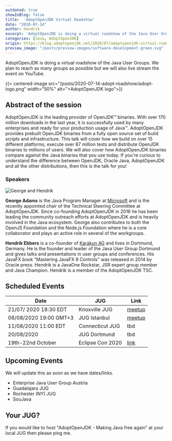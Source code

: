 ```yaml
---
outdated: true
showInBlog: false
title:  'AdoptOpenJDK Virtual Roadshow'
date: "2020-07-14"
author: hendrik
excerpt: 'AdoptOpenJDK is doing a virtual roadshow of the Java User Groups. We plan to reach as many groups as possible but we will also live stream the event on YouTube.'
categories: [Java, AdoptOpenJDK]
origin: https://blog.adoptopenjdk.net/2020/07/adoptopenjdk-virtual-roadshow/
preview_image: "/posts/preview-images/software-development-green.svg"
---
```

AdoptOpenJDK is doing a virtual roadshow of the Java User Groups.
We plan to reach as many groups as possible but we will also live stream the event on YouTube.

{{< centered-image src="/posts/2020-07-14-adopt-roadshow/adopt-logo.png" width="50%" alt=">AdoptOpenJDK logo">}}

## Abstract of the session
AdoptOpenJDK is the leading provider of OpenJDK™ binaries.
With over 170 million downloads in the last year, it is successfully used by many enterprises and ready for your production usage of Java™.
AdoptOpenJDK provides prebuilt OpenJDK binaries from a fully open source set of build scripts and infrastructure.
This talk will cover how we build on over 15 different platforms, execute over 87 million tests and distribute OpenJDK binaries to millions of users.
We will also cover how AdoptOpenJDK binaries compare against the Java binaries that you use today.
If you're curious to understand the difference between OpenJDK, Oracle Java, AdoptOpenJDK and all the other distributions, then this is the talk for you!

### Speakers

![George and Hendrik](/posts/2020-07-14-adopt-roadshow/speakers.png)

**George Adams** is the Java Program Manager at [Microsoft](https://www.microsoft.com) and is the recently appointed chair of the Technical Steering Committee at AdoptOpenJDK.
Since co-founding AdoptOpenJDK in 2016 he has been leading the community outreach efforts at AdoptOpenJDK and is heavily involved in the Java ecosystem.
George also contributes to both the OpenJS Foundation and the Node.js Foundation where he is a core collaborator and plays an active role in several of the workgroups.

**Hendrik Ebbers** is a co-founder of [Karakun AG](https://www.karakun.com) and lives in Dortmund, Germany.
He is the founder and leader of the Java User Group Dortmund and gives talks and presentations in user groups and conferences.
His JavaFX book "Mastering JavaFX 8 Controls" was released in 2014 by Oracle press. Hendrik is a JavaOne Rockstar, JSR expert group member and Java Champion.
Hendrik is a member of the AdoptOpenJDK TSC.

## Scheduled Events

| Date | JUG | Link |
|---|---|---|
| 21/07/ 2020 18:30 EDT | Knoxville JUG  |  [meetup](https://www.meetup.com/de-DE/KnoxJava/events/nmfmbrybckbcc/) |
| 06/08/2020  19:00 GMT+3 | JUG Istanbul |  [meetup](https://www.meetup.com/de-DE/Istanbul-Java-User-Group/events/271767087) |  
| 11/08/2020  11:00 EDT | Connecticut JUG  | tbd |
| 20/08/2020 | JUG Dortmund  | tbd |
| 19th-22nd October | Eclipse Con 2020 | [link](https://www.eclipsecon.org/2020/sessions/adoptopenjdk-making-java-free-again) |

## Upcoming Events
We will update this as soon as we have dates/links.
- Enterprise Java User Group Austria
- Guadalajara JUG
- Rochester (NY) JUG
- SouJava

## Your JUG?
If you would like to host "AdoptOpenJDK - Making Java free again" at your local JUG then please ping me.

